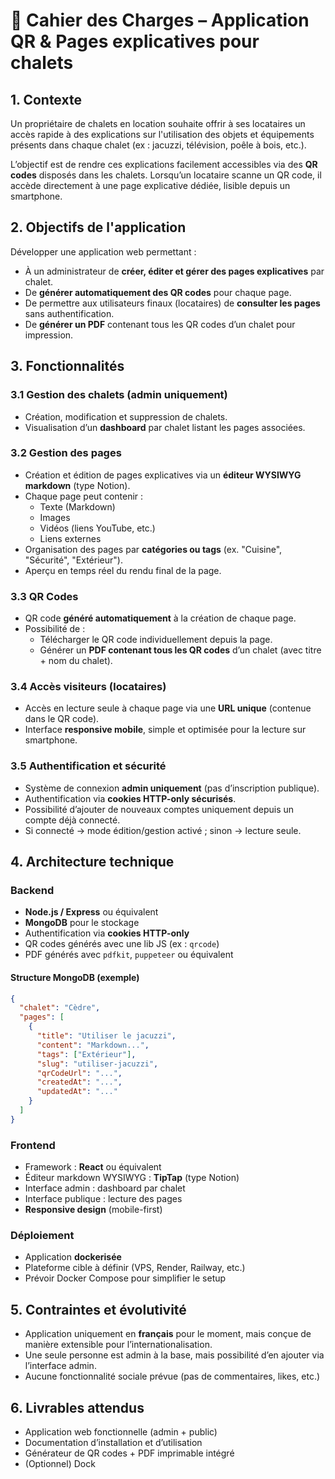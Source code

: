 # 📘 Cahier des Charges – Application QR & Pages explicatives pour chalets

## 1. Contexte

Un propriétaire de chalets en location souhaite offrir à ses locataires un accès rapide à des explications sur l'utilisation des objets et équipements présents dans chaque chalet (ex : jacuzzi, télévision, poêle à bois, etc.).

L’objectif est de rendre ces explications facilement accessibles via des **QR codes** disposés dans les chalets. Lorsqu’un locataire scanne un QR code, il accède directement à une page explicative dédiée, lisible depuis un smartphone.

## 2. Objectifs de l'application

Développer une application web permettant :

- À un administrateur de **créer, éditer et gérer des pages explicatives** par chalet.
- De **générer automatiquement des QR codes** pour chaque page.
- De permettre aux utilisateurs finaux (locataires) de **consulter les pages** sans authentification.
- De **générer un PDF** contenant tous les QR codes d’un chalet pour impression.

## 3. Fonctionnalités

### 3.1 Gestion des chalets (admin uniquement)

- Création, modification et suppression de chalets.
- Visualisation d’un **dashboard** par chalet listant les pages associées.

### 3.2 Gestion des pages

- Création et édition de pages explicatives via un **éditeur WYSIWYG markdown** (type Notion).
- Chaque page peut contenir :
  - Texte (Markdown)
  - Images
  - Vidéos (liens YouTube, etc.)
  - Liens externes
- Organisation des pages par **catégories ou tags** (ex. "Cuisine", "Sécurité", "Extérieur").
- Aperçu en temps réel du rendu final de la page.

### 3.3 QR Codes

- QR code **généré automatiquement** à la création de chaque page.
- Possibilité de :
  - Télécharger le QR code individuellement depuis la page.
  - Générer un **PDF contenant tous les QR codes** d’un chalet (avec titre + nom du chalet).

### 3.4 Accès visiteurs (locataires)

- Accès en lecture seule à chaque page via une **URL unique** (contenue dans le QR code).
- Interface **responsive mobile**, simple et optimisée pour la lecture sur smartphone.

### 3.5 Authentification et sécurité

- Système de connexion **admin uniquement** (pas d’inscription publique).
- Authentification via **cookies HTTP-only sécurisés**.
- Possibilité d’ajouter de nouveaux comptes uniquement depuis un compte déjà connecté.
- Si connecté → mode édition/gestion activé ; sinon → lecture seule.

## 4. Architecture technique

### Backend

- **Node.js / Express** ou équivalent
- **MongoDB** pour le stockage
- Authentification via **cookies HTTP-only**
- QR codes générés avec une lib JS (ex : `qrcode`)
- PDF générés avec `pdfkit`, `puppeteer` ou équivalent

#### Structure MongoDB (exemple)

```json
{
  "chalet": "Cèdre",
  "pages": [
    {
      "title": "Utiliser le jacuzzi",
      "content": "Markdown...",
      "tags": ["Extérieur"],
      "slug": "utiliser-jacuzzi",
      "qrCodeUrl": "...",
      "createdAt": "...",
      "updatedAt": "..."
    }
  ]
}
```

### Frontend

- Framework : **React** ou équivalent
- Éditeur markdown WYSIWYG : **TipTap** (type Notion)
- Interface admin : dashboard par chalet
- Interface publique : lecture des pages
- **Responsive design** (mobile-first)

### Déploiement

- Application **dockerisée**
- Plateforme cible à définir (VPS, Render, Railway, etc.)
- Prévoir Docker Compose pour simplifier le setup

## 5. Contraintes et évolutivité

- Application uniquement en **français** pour le moment, mais conçue de manière extensible pour l’internationalisation.
- Une seule personne est admin à la base, mais possibilité d’en ajouter via l’interface admin.
- Aucune fonctionnalité sociale prévue (pas de commentaires, likes, etc.)

## 6. Livrables attendus

- Application web fonctionnelle (admin + public)
- Documentation d’installation et d’utilisation
- Générateur de QR codes + PDF imprimable intégré
- (Optionnel) Dock
